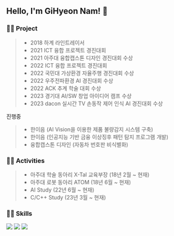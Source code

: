 ## Hello, I'm GiHyeon Nam! 👋

### 👨‍🎓 Project
> - 2018 하계 라인트레이서
> - 2021 ICT 융합 프로젝트 경진대회
> - 2021 아주대 융합캡스톤 디자인 경진대회 수상
> - 2022 ICT 융합 프로젝트 경진대회
> - 2022 국민대 가상환경 자율주행 경진대회 수상
> - 2022 우주전파환경 AI 경진대회 수상
> - 2022 ACK 추계 학술 대회 수상
> - 2023 경기대 AI/SW 창업 아이디어 캠프 수상
> - 2023 dacon 실시간 TV 손동작 제어 인식 AI 경진대회 수상

진행중
> - 한이음 (AI Vision을 이용한 제품 불량감지 시스템 구축)
> - 한이음 (인공지능 기반 금융 이상징후 패턴 탐지 프로그램 개발)
> - 융합캡스톤 디자인 (자동차 번호판 비식별화)

### 👨‍🎓 Activities
> - 아주대 학술 동아리 X-Tal 교육부장 (18년 2월 ~ 현재)
> - 아주대 로봇 동아리 ATOM (18년 6월 ~ 현재)
> - AI Study (22년 6월 ~ 현재)
> - C/C++ Study (23년 3월 ~ 현재)

### 👨‍🎓 Skills
<img src="https://img.shields.io/badge/Python-3776AB?style=flat&logo=Python&logoColor=white" />
<img src="https://img.shields.io/badge/PyTorch-EE4C2C?style=flat&logo=pytorch&logoColor=white" />
<img src="https://img.shields.io/badge/Keras-D00000?style=flat&logo=keras&logoColor=white" /><br>

<!-- <img src="https://github-readme-stats.vercel.app/api/top-langs/?username=gihyeon0903&layout=compact"><br><br> -->
